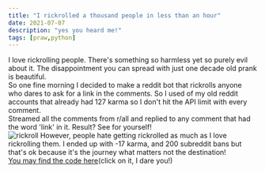 ```yaml
---
title: "I rickrolled a thousand people in less than an hour"
date: 2021-07-07
description: "yes you heard me!"
tags: [praw,python]
---
```

I love rickrolling people. There's something so harmless yet so purely evil about it. The disappointment you can spread with just one decade old prank is beautiful.  
So one fine morning I decided to make a reddit bot that rickrolls anyone who dares to ask for a link in the comments. So I used of my old reddit accounts that already had 127 karma so I don't hit the API limit with every comment.  
Streamed all the comments from r/all and replied to any comment that had the word 'link' in it.
Result? See for yourself!  
![rickroll](https://i.imgur.com/MDhj17a.jpg) 
However, people hate getting rickrolled as much as I love rickrolling them. I ended up with -17 karma, and 200 subreddit bans but that's ok because it's the journey what matters not the destination!  
[You may find the code here](https://github.com/radhikatoshniwal/rickrollbot)(click on it, I dare you!)
